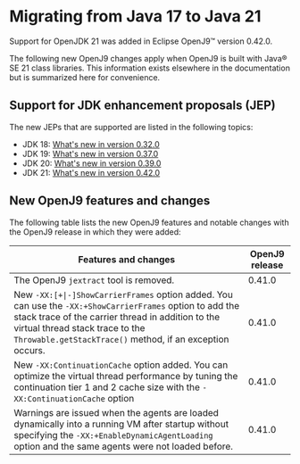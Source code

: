 <!--
* Copyright (c) 2017, 2023 IBM Corp. and others
*
* This program and the accompanying materials are made
* available under the terms of the Eclipse Public License 2.0
* which accompanies this distribution and is available at
* https://www.eclipse.org/legal/epl-2.0/ or the Apache
* License, Version 2.0 which accompanies this distribution and
* is available at https://www.apache.org/licenses/LICENSE-2.0.
*
* This Source Code may also be made available under the
* following Secondary Licenses when the conditions for such
* availability set forth in the Eclipse Public License, v. 2.0
* are satisfied: GNU General Public License, version 2 with
* the GNU Classpath Exception [1] and GNU General Public
* License, version 2 with the OpenJDK Assembly Exception [2].
*
* [1] https://www.gnu.org/software/classpath/license.html
* [2] https://openjdk.org/legal/assembly-exception.html
*
* SPDX-License-Identifier: EPL-2.0 OR Apache-2.0 OR GPL-2.0 WITH
* Classpath-exception-2.0 OR LicenseRef-GPL-2.0 WITH Assembly-exception
-->


# Migrating from Java 17 to Java 21

Support for OpenJDK 21 was added in Eclipse OpenJ9&trade; version 0.42.0.

The following new OpenJ9 changes apply when OpenJ9 is built with Java&reg; SE 21 class libraries. This information exists elsewhere in the documentation but is summarized here for convenience.

## Support for JDK enhancement proposals (JEP)

The new JEPs that are supported are listed in the following topics:

- JDK 18: [What's new in version 0.32.0](version0.32.md)
- JDK 19: [What's new in version 0.37.0](version0.37.md)
- JDK 20: [What's new in version 0.39.0](version0.39.md)
- JDK 21: [What's new in version 0.42.0](version0.42.md)

## New OpenJ9 features and changes

The following table lists the new OpenJ9 features and notable changes with the OpenJ9 release in which they were added:

| Features and changes  | OpenJ9 release  |
|-----------------------|-----------------|
| The OpenJ9 `jextract` tool is removed. | 0.41.0  |
| New `-XX:[+\|-]ShowCarrierFrames` option added. You can use the `-XX:+ShowCarrierFrames` option to add the stack trace of the carrier thread in addition to the virtual thread stack trace to the `Throwable.getStackTrace()` method, if an exception occurs. | 0.41.0  |
| New `-XX:ContinuationCache` option added. You can optimize the virtual thread performance by tuning the continuation tier 1 and 2 cache size with the `-XX:ContinuationCache` option | 0.41.0  |
| Warnings are issued when the agents are loaded dynamically into a running VM after startup without specifying the `-XX:+EnableDynamicAgentLoading` option and the same agents were not loaded before. |  0.41.0    |
